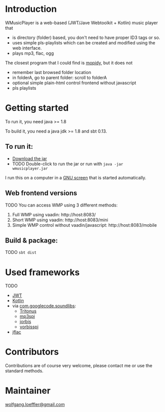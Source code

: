 # Introduction

WMusicPlayer is a web-based (JWT/Jave Webtoolkit + Kotlin) music player that

* is directory (folder) based, you don't need to have proper ID3 tags or so.
* uses simple pls-playlists which can be created and modified using the web interface.
* plays mp3, flac, ogg

The closest program that I could find is [mopidy](https://www.mopidy.com), but it does not

* remember last browsed folder location
* in folderA, go to parent folder: scroll to folderA
* optional simple plain-html control frontend without javascript
* pls playlists


# Getting started #

To run it, you need java >= 1.8

To build it, you need a java jdk >= 1.8 and sbt 0.13.

## To run it: 

* [Download the jar](https://bitbucket.org/wolfgang/wmusicplayer3/downloads)
* TODO Double-click to run the jar or run with `java -jar wmusicplayer.jar`

I run this on a computer in a [GNU screen](https://en.wikipedia.org/wiki/GNU_Screen) that is started automatically.

## Web frontend versions
TODO You can access WMP using 3 different methods:

1. Full WMP using vaadin: http://host:8083/
2. Short WMP using vaadin: http://host:8083/mini
3. Simple WMP control without vaadin/javascript: http://host:8083/mobile

## Build & package:
TODO `sbt dist`

# Used frameworks #
TODO
* [JWT](https://www.webtoolkit.eu/jwt)
* [Kotlin](https://kotlinlang.org)
* via [com.googlecode.soundlibs](https://code.google.com/p/soundlibs/):
    * [Tritonus](http://tritonus.org/)
    * [mp3spi](http://www.javazoom.net/mp3spi/mp3spi.html)
    * [jorbis](http://www.jcraft.com/jorbis/)
    * [vorbisspi](http://www.javazoom.net/vorbisspi/vorbisspi.html)
* [jflac](https://github.com/nguillaumin/jflac)

# Contributors #

Contributions are of course very welcome, please contact me or use the standard methods.

# Maintainer #

wolfgang.loeffler@gmail.com